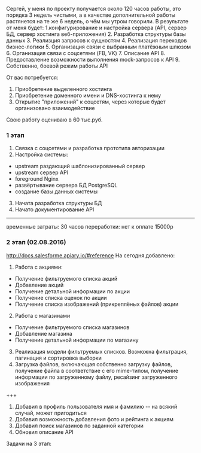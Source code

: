Сергей, у меня по проекту получается около 120 часов работы, это порядка 3 недель чистыми, а в качестве дополнительной работы растянется на те же 6 недель, о чём мы утром говорили.
В результате от меня будет:
1.конфигурирование и настройка сервера (API, сервер БД, сервер хостинга веб-приложения)
2. Разработка структуры базы данных
3. Реализция запросов к сущностям
4. Реализация переходов бизнес-логики
5. Организация связи с выбранным платёжным шлюзом
6. Организация связи с соцсетями (FB, VK)
7. Описание API
8. Предоставление возможности выполнения mock-запросов к API
9. Собственно, боевой режим работы API

От вас потребуется:
1. Приобретение выделенного хостинга
2. Приобретение доменного имени и DNS-хостинга к нему
3. Открытие "приложений" к соцсетям, через которые будет организовано взаимодействие

Свою работу оцениваю в 60 тыс.руб.

### 1 этап

1. Связка с соцсетями и разработка прототипа авторизации
2. Настройка системы:
  + upstream раздающий шаблонизированный сервер
  + upstream сервер API
  + foreground Nginx
  + развёртывание сервера БД PostgreSQL
  + создание базы данных системы
3. Начата разработка структуры БД
4. Начато документирование API

---------
временные затраты: 30 часов
переработки: нет
к оплате 15000р

### 2 этап (02.08.2016)

http://docs.salesforme.apiary.io/#reference
На сегодня добавлено:
1. Работа с акциями:
  + Получение фильтруемого списка акций
  + Добавление акций
  + Получение детальной информации по акции
  + Получение списка оценок по акции
  + Получение списка изображений (прикреплёных файлов) акции
2. Работа с магазинами
  + Получение фильтруемого списка магазинов
  + Добавление магазина
  + Получение детальной информации по магазину
3. Реализация модели фильтруемых списков. Возможна фильтрация, 
пагинация и сортировка выборки
4. Загрузка файлов, включающая собственно загрузку файлов, получение файла в
соответствие с его mime-типом, получение информации по загруженному файлу,
ресайзинг загруженного изображения

+++
1. Добавил в профиль пользователя имя и фамилию -- на всякий случай, может пригодиться
2. Добавил возможность добавления фото и рейтинга к акциям
3. Добавил поиск магазинов по заданной категории
4. Обновил описание API

Задачи на 3 этап:
